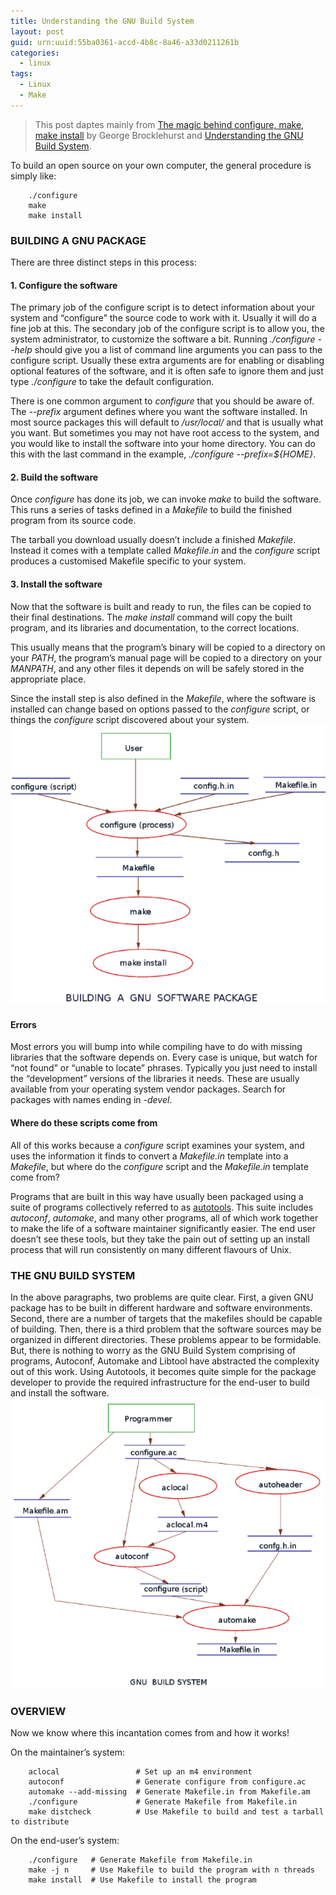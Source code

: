 ```yaml
---
title: Understanding the GNU Build System
layout: post
guid: urn:uuid:55ba0361-accd-4b8c-8a46-a33d0211261b
categories:
  - linux
tags:
  - Linux
  - Make
---
```


> This post daptes mainly from [The magic behind configure, make, make install](https://robots.thoughtbot.com/the-magic-behind-configure-make-make-install) by George Brocklehurst and [Understanding the GNU Build System](https://www.softprayog.in/tutorials/understanding-gnu-build-system).


To build an open source on your own computer, the general procedure is simply like:
```
    ./configure
    make
    make install
```


### BUILDING A GNU PACKAGE
There are three distinct steps in this process:

#### 1. Configure the software
The primary job of the configure script is to detect information about your system and “configure” the source code to work with it. Usually it will do a fine job at this. The secondary job of the configure script is to allow you, the system administrator, to customize the software a bit. Running *./configure --help* should give you a list of command line arguments you can pass to the configure script. Usually these extra arguments are for enabling or disabling optional features of the software, and it is often safe to ignore them and just type *./configure* to take the default configuration.

There is one common argument to *configure* that you should be aware of. The *--prefix* argument defines where you want the software installed. In most source packages this will default to */usr/local/* and that is usually what you want. But sometimes you may not have root access to the system, and you would like to install the software into your home directory. You can do this with the last command in the example, *./configure --prefix=${HOME}*.

#### 2. Build the software
Once *configure* has done its job, we can invoke *make* to build the software. This runs a series of tasks defined in a *Makefile* to build the finished program from its source code.

The tarball you download usually doesn’t include a finished *Makefile*. Instead it comes with a template called *Makefile.in* and the *configure* script produces a customised Makefile specific to your system.

#### 3. Install the software
Now that the software is built and ready to run, the files can be copied to their final destinations. The *make install* command will copy the built program, and its libraries and documentation, to the correct locations.

This usually means that the program’s binary will be copied to a directory on your *PATH*, the program’s manual page will be copied to a directory on your *MANPATH*, and any other files it depends on will be safely stored in the appropriate place.

Since the install step is also defined in the *Makefile*, where the software is installed can change based on options passed to the *configure* script, or things the *configure* script discovered about your system.
[![buildGNUPackage](/media/files/2017/11/02/buildGNUPackage.png)](https://github.com/bizhishui/bizhishui.github.io/blob/master/ "Building a GNU software package")

#### Errors
Most errors you will bump into while compiling have to do with missing libraries that the software depends on. Every case is unique, but watch for “not found” or “unable to locate” phrases. Typically you just need to install the “development” versions of the libraries it needs. These are usually available from your operating system vendor packages. Search for packages with names ending in *-devel*.


#### Where do these scripts come from
All of this works because a *configure* script examines your system, and uses the information it finds to convert a *Makefile.in* template into a *Makefile*, but where do the *configure* script and the *Makefile.in* template come from?

Programs that are built in this way have usually been packaged using a suite of programs collectively referred to as [autotools](https://www.gnu.org/software/automake/manual/html_node/Autotools-Introduction.html#Autotools-Introduction). This suite includes *autoconf*, *automake*, and many other programs, all of which work together to make the life of a software maintainer significantly easier. The end user doesn’t see these tools, but they take the pain out of setting up an install process that will run consistently on many different flavours of Unix.

### THE GNU BUILD SYSTEM
In the above paragraphs, two problems are quite clear. First, a given GNU package has to be built in different hardware and software environments. Second, there are a number of targets that the makefiles should be capable of building. Then, there is a third problem that the software sources may be organized in different directories. These problems appear to be formidable. But, there is nothing to worry as the GNU Build System comprising of programs, Autoconf, Automake and Libtool have abstracted the complexity out of this work. Using Autotools, it becomes quite simple for the package developer to provide the required infrastructure for the end-user to build and install the software. 
[![GNUBuildSystem](/media/files/2017/11/02/GNUBuildSystem.png)](https://github.com/bizhishui/bizhishui.github.io/blob/master/ "The GNU Build System")


### OVERVIEW
Now we know where this incantation comes from and how it works!

On the maintainer’s system:
```
    aclocal                 # Set up an m4 environment
    autoconf                # Generate configure from configure.ac
    automake --add-missing  # Generate Makefile.in from Makefile.am
    ./configure             # Generate Makefile from Makefile.in
    make distcheck          # Use Makefile to build and test a tarball to distribute
```

On the end-user’s system:
```
    ./configure   # Generate Makefile from Makefile.in
    make -j n     # Use Makefile to build the program with n threads
    make install  # Use Makefile to install the program
```
